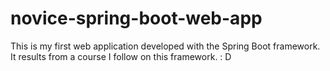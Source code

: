 # novice-spring-boot-web-app
This is my first web application developed with the Spring Boot framework. It results from a course I follow on this framework. : D
